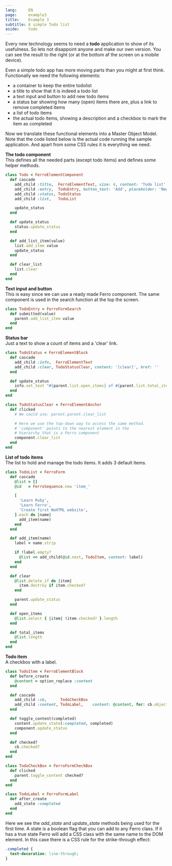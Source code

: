 ```yaml
---
lang:     EN
page:     example3
title:    Example 3
subtitle: A simple Todo list
aside:    todo
---
```


Every new technology seems to need a __todo__ application to show of its usefulness.
So lets not disappoint anyone and make our own version. You can see the result to the
right (or at the bottom af the screen on a mobile device).  

Even a simple todo app has more moving parts than you might at first think.
Functionally we need the following elements:

- a container to keep the entire todolist
- a title to show that it is indeed a todo list
- a text input and button to add new todo items
- a status bar showing how many (open) items there are, plus a link to remove completed items
- a list of todo items
- the actual todo items, showing a description and a checkbox to mark the item as completed

Now we translate these functional elements into a Master Object Model.
Note that the code listed below is the actual code running the sample application.
And apart from some CSS rules it is everything we need.

__The todo component__  
This defines all the needed parts (except todo items) and defines some helper methods.

~~~ ruby
class Todo < FerroElementComponent
  def cascade
    add_child :title,  FerroElementText, size: 4, content: 'Todo list'
    add_child :entry,  TodoEntry, button_text: 'Add', placeholder: 'New item ...'
    add_child :status, TodoStatus
    add_child :list,   TodoList

    update_status
  end

  def update_status
    status.update_status
  end

  def add_list_item(value)
    list.add_item value
    update_status
  end

  def clear_list
    list.clear
  end
end
~~~

__Text input and button__  
This is easy since we can use a ready made Ferro component. The same
component is used in the search function at the top the screen.

~~~ ruby
class TodoEntry < FerroFormSearch
  def submitted(value)
    parent.add_list_item value
  end
end
~~~

__Status bar__  
Just a text to show a count of items and a \'clear\' link.

~~~ ruby
class TodoStatus < FerroElementBlock
  def cascade
    add_child :info,  FerroElementText
    add_child :clear, TodoStatusClear, content: '[clear]', href: ''
  end

  def update_status
    info.set_text "#{parent.list.open_items} of #{parent.list.total_items} remaining"
  end
end

class TodoStatusClear < FerroElementAnchor
  def clicked
    # We could use: parent.parent.clear_list

    # Here we use the top-down way to access the same method.
    # 'component' points to the nearest element in the
    # hierarchy that is a Ferro component
    component.clear_list
  end
end
~~~

__List of todo items__  
The list to hold and manage the todo items. It adds 3 default items.

~~~ ruby
class TodoList < FerroForm
  def cascade
    @list = []
    @id   = FerroSequence.new 'item_'

    [
      'Learn Ruby',
      'Learn Ferro',
      'Create first NoHTML website',
    ].each do |name|
      add_item(name)
    end
  end

  def add_item(name)
    label = name.strip

    if !label.empty?
      @list << add_child(@id.next, TodoItem, content: label)
    end
  end

  def clear
    @list.delete_if do |item|
      item.destroy if item.checked?
    end

    parent.update_status
  end

  def open_items
    @list.select { |item| !item.checked? }.length
  end

  def total_items
    @list.length
  end
end
~~~

__Todo item__  
A checkbox with a label.

~~~ ruby
class TodoItem < FerroElementBlock
  def before_create
    @content = option_replace :content
  end

  def cascade
    add_child :cb,      TodoCheckBox
    add_child :content, TodoLabel,    content: @content, for: cb.object_id
  end

  def toggle_content(completed)
    content.update_state(:completed, completed)
    component.update_status
  end

  def checked?
    cb.checked?
  end
end

class TodoCheckBox < FerroFormCheckBox
  def clicked
    parent.toggle_content checked?
  end
end

class TodoLabel < FerroFormLabel
  def after_create
    add_state :completed
  end
end
~~~

Here we see the _add_state_ and _update_state_ methods being
used for the first time. A state is a boolean flag that you
can add to any Ferro class. If it has a true state Ferro will add
a CSS class with the same name to the DOM element.
In this case there is a CSS rule for the strike-through effect:

~~~ css
.completed {
  text-decoration: line-through;
}
~~~
